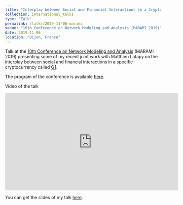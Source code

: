 ```yaml
---
title: "Interplay between Social and Financial Interactions in a Cryptocurrency"
collection: international_talks
type: "Talk"
permalink: /talks/2019-11-06-marami
venue: "10th Conference on Network Modeling and Analysis (MARAMI 2019)"
date: 2019-11-06
location: "Dijon, France"
---
```


Talk at the [10th Conference on Network Modeling and Analysis](https://iutdijon.u-bourgogne.fr/marami/) (MARAMI 2019) presenting some of my recent joint work with Matthieu Latapy on the interplay between social and financial interactions in a specific cryptocurrency called [G1](https://g1.duniter.fr/#/app/home).

The program of the conference is available [here](https://iutdijon.u-bourgogne.fr/marami/program/).

Video of the talk

<iframe width="560" height="315" src="https://www.youtube.com/embed/NmjCDL18b3k" frameborder="0" allow="accelerometer; autoplay; clipboard-write; encrypted-media; gyroscope; picture-in-picture" allowfullscreen></iframe>

You can get the slides of my talk [here](http://nicolasgensollen.github.io/files/interplay-between-social-and-financial-interactions-in-a-cryptocurrency.pdf).
